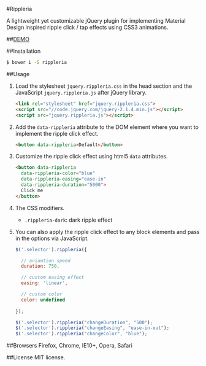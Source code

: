 #Rippleria

A lightweight yet customizable jQuery plugin for implementing Material Design inspired ripple click / tap effects using CSS3 animations.

##[DEMO](http://nsept.github.io/rippleria/)

##Installation

```bash
$ bower i -S rippleria
```

##Usage

1. Load the stylesheet ```jquery.rippleria.css``` in the head section and the JavaScript ```jquery.rippleria.js``` after jQuery library.
    ```html
    <link rel="stylesheet" href="jquery.rippleria.css">
    <script src="//code.jquery.com/jquery-2.1.4.min.js"></script>
    <script src="jquery.rippleria.js"></script>
    ```

2. Add the ```data-rippleria``` attribute to the DOM element where you want to implement the ripple click effect.
    ```html
    <button data-rippleria>Default</button>
    ```

3. Customize the ripple click effect using html5 ```data``` attributes.
    ```html
    <button data-rippleria 
      data-rippleria-color="blue" 
      data-rippleria-easing="ease-in" 
      data-rippleria-duration="5000">
      Click me
    </button>
    ```
4. The CSS modifiers.
    * ```.rippleria-dark```: dark ripple effect

5. You can also apply the ripple click effect to any block elements and pass in the options via JavaScript.
    ```js
    $('.selector').rippleria({
    
      // aniamtion speed
      duration: 750,
    
      // custom easing effect
      easing: 'linear',
    
      // custom color
      color: undefined
      
    });

    $('.selector').rippleria("changeDuration", "500");
    $('.selector').rippleria("changeEasing", "ease-in-out");
    $('.selector').rippleria("changeColor", "blue");
    ```

##Browsers
Firefox, Chrome, IE10+, Opera, Safari

##License
MIT license.
